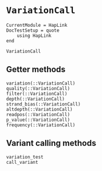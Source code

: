 # `VariationCall`

```@meta
CurrentModule = HapLink
DocTestSetup = quote
    using HapLink
end
```

```@docs
VariationCall
```

## Getter methods

```@docs
variation(::VariationCall)
quality(::VariationCall)
filter(::VariationCall)
depth(::VariationCall)
strand_bias(::VariationCall)
altdepth(::VariationCall)
readpos(::VariationCall)
p_value(::VariationCall)
frequency(::VariationCall)
```

## Variant calling methods

```@docs
variation_test
call_variant
```
